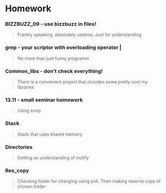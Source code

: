 # Homework #
### BIZZBUZZ_09 - use bizzbuzz in files! ###
> Frankly speaking, absolutely useless. Just for understanding
### grep - your scriptor with overloading operator | ###
> No more than just funny programm
### Common_libs - don't check everything! ###
> There is a convenient project that includes some pretty cool my libraries
### 13.11 - small seminar homework ###
> Using envp
### Stack ###
> Stack that uses shared memory
### Directories
> Getting an understanding of inotify
### Res_copy
> Checking folder for changing using poll. Then making reserve copy of chosen folder
